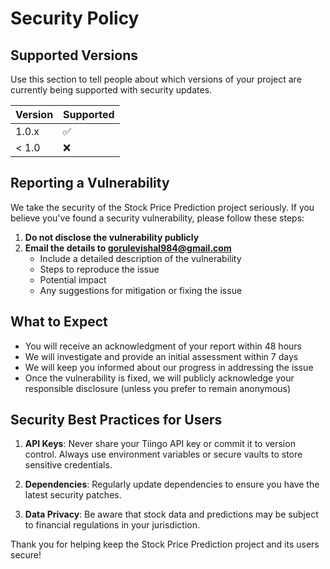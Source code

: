 # Security Policy

## Supported Versions

Use this section to tell people about which versions of your project are currently being supported with security updates.

| Version | Supported          |
| ------- | ------------------ |
| 1.0.x   | :white_check_mark: |
| < 1.0   | :x:                |

## Reporting a Vulnerability

We take the security of the Stock Price Prediction project seriously. If you believe you've found a security vulnerability, please follow these steps:

1. **Do not disclose the vulnerability publicly**
2. **Email the details to gorulevishal984@gmail.com**
   - Include a detailed description of the vulnerability
   - Steps to reproduce the issue
   - Potential impact
   - Any suggestions for mitigation or fixing the issue

## What to Expect

- You will receive an acknowledgment of your report within 48 hours
- We will investigate and provide an initial assessment within 7 days
- We will keep you informed about our progress in addressing the issue
- Once the vulnerability is fixed, we will publicly acknowledge your responsible disclosure (unless you prefer to remain anonymous)

## Security Best Practices for Users

1. **API Keys**: Never share your Tiingo API key or commit it to version control. Always use environment variables or secure vaults to store sensitive credentials.

2. **Dependencies**: Regularly update dependencies to ensure you have the latest security patches.

3. **Data Privacy**: Be aware that stock data and predictions may be subject to financial regulations in your jurisdiction.

Thank you for helping keep the Stock Price Prediction project and its users secure!

